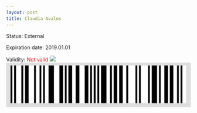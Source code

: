 ```yaml
---
layout: post
title: Claudia Avalos
---
```


Status: External

Expiration date: 2019.01.01

Validity: <font color="red"> Not valid</font> 
![](/members/img/Claudia_Avalos.png)
![](/members/img/bar.png)
